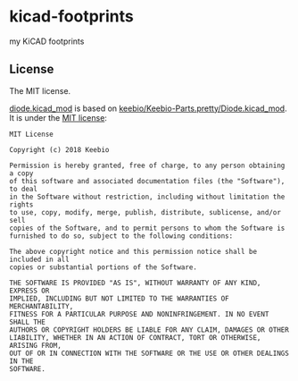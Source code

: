 # kicad-footprints

my KiCAD footprints

## License

The MIT license.

[diode.kicad_mod](diode.kicad_mod) is based on [keebio/Keebio-Parts.pretty/Diode.kicad_mod](https://github.com/keebio/Keebio-Parts.pretty/blob/aec652e40624d7872b2659f307ac483922ba315f/Diode.kicad_mod).
It is under the [MIT license](https://github.com/keebio/Keebio-Parts.pretty/blob/aec652e40624d7872b2659f307ac483922ba315f/LICENSE):

```
MIT License

Copyright (c) 2018 Keebio

Permission is hereby granted, free of charge, to any person obtaining a copy
of this software and associated documentation files (the "Software"), to deal
in the Software without restriction, including without limitation the rights
to use, copy, modify, merge, publish, distribute, sublicense, and/or sell
copies of the Software, and to permit persons to whom the Software is
furnished to do so, subject to the following conditions:

The above copyright notice and this permission notice shall be included in all
copies or substantial portions of the Software.

THE SOFTWARE IS PROVIDED "AS IS", WITHOUT WARRANTY OF ANY KIND, EXPRESS OR
IMPLIED, INCLUDING BUT NOT LIMITED TO THE WARRANTIES OF MERCHANTABILITY,
FITNESS FOR A PARTICULAR PURPOSE AND NONINFRINGEMENT. IN NO EVENT SHALL THE
AUTHORS OR COPYRIGHT HOLDERS BE LIABLE FOR ANY CLAIM, DAMAGES OR OTHER
LIABILITY, WHETHER IN AN ACTION OF CONTRACT, TORT OR OTHERWISE, ARISING FROM,
OUT OF OR IN CONNECTION WITH THE SOFTWARE OR THE USE OR OTHER DEALINGS IN THE
SOFTWARE.
```
